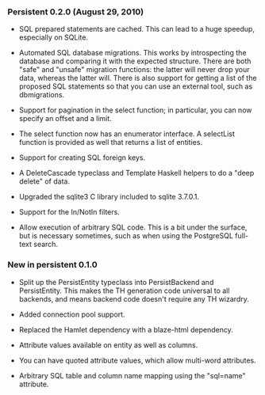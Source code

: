 ### Persistent 0.2.0 (August 29, 2010)

* SQL prepared statements are cached. This can lead to a huge speedup,
especially on SQLite.

* Automated SQL database migrations. This works by introspecting the database
and comparing it with the expected structure. There are both "safe" and
"unsafe" migration functions: the latter will never drop your data, whereas
the latter will. There is also support for getting a list of the proposed SQL
statements so that you can use an external tool, such as dbmigrations.

* Support for pagination in the select function; in particular, you can now
specify an offset and a limit.

* The select function now has an enumerator interface. A selectList function
is provided as well that returns a list of entities.

* Support for creating SQL foreign keys.

* A DeleteCascade typeclass and Template Haskell helpers to do a "deep delete"
of data.

* Upgraded the sqlite3 C library included to sqlite 3.7.0.1.

* Support for the In/NotIn filters.

* Allow execution of arbitrary SQL code. This is a bit under the surface, but
is necessary sometimes, such as when using the PostgreSQL full-text search.

### New in persistent 0.1.0

* Split up the PersistEntity typeclass into PersistBackend and PersistEntity.
This makes the TH generation code universal to all backends, and means backend
code doesn't require any TH wizardry.

* Added connection pool support.

* Replaced the Hamlet dependency with a blaze-html dependency.

* Attribute values available on entity as well as columns.

* You can have quoted attribute values, which allow multi-word attributes.

* Arbitrary SQL table and column name mapping using the "sql=name" attribute.
